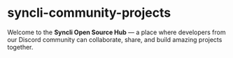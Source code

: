 # syncli-community-projects
Welcome to the **Syncli Open Source Hub** — a place where developers from our Discord community can collaborate, share, and build amazing projects together.
